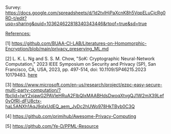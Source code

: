 Survey: https://docs.google.com/spreadsheets/d/1d2tvlHjPaXcnK8h5VqpELuCjcRg0RD-t/edit?usp=sharing&ouid=103624622818340343446&rtpof=true&sd=true

<u>References:</u>

[1] https://github.com/BUAA-CI-LAB/Literatures-on-Homomorphic-Encryption/blob/main/privacy_preserving_ML.md

[2] L. K. L. Ng and S. S. M. Chow, "SoK: Cryptographic Neural-Network Computation," 2023 IEEE Symposium on Security and Privacy (SP), San Francisco, CA, USA, 2023, pp. 497-514, doi: 10.1109/SP46215.2023 10179483. [here](https://ieeexplore.ieee.org/document/10179483)

[3] https://www.microsoft.com/en-us/research/project/ezpc-easy-secure-multi-party-computation/?fbclid=IwY2xjawG2PAVleHRuA2FlbQIxMAABHdsDwoqXtvgQJ1W2mX39Lef0yOfRI-dFU8ctx-haL5ANXh1AqJ9qlxUdEQ_aem_JvDc2hUWo978HkTByb0C3Q

[4] https://github.com/primihub/Awesome-Privacy-Computing

[5] https://github.com/Ye-D/PPML-Resource